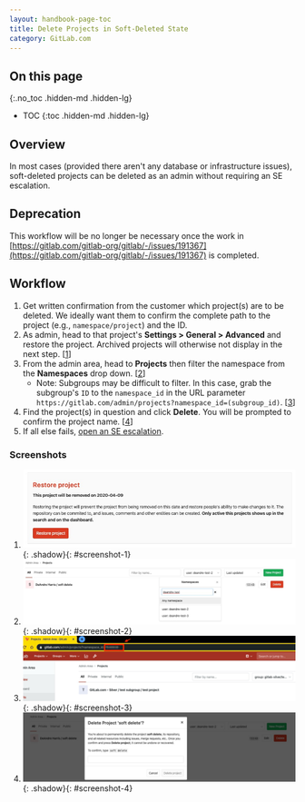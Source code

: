 ```yaml
---
layout: handbook-page-toc
title: Delete Projects in Soft-Deleted State
category: GitLab.com
---
```


## On this page
{:.no_toc .hidden-md .hidden-lg}

- TOC
{:toc .hidden-md .hidden-lg}

## Overview

In most cases (provided there aren't any database or infrastructure issues), soft-deleted projects can be deleted as an admin without requiring an SE escalation. 

## Deprecation
This workflow will be no longer be necessary once the work in [https://gitlab.com/gitlab-org/gitlab/-/issues/191367](https://gitlab.com/gitlab-org/gitlab/-/issues/191367) is completed.

## Workflow

1. Get written confirmation from the customer which project(s) are to be deleted. We ideally want them to confirm the complete path to the project (e.g., `namespace/project`) and the ID.
1. As admin, head to that project's **Settings > General > Advanced** and restore the project. Archived projects will otherwise not display in the next step. [[1](#screenshot-1)]
1. From the admin area, head to **Projects** then filter the namespace from the **Namespaces** drop down. [[2](#screenshot-2)]
    - Note: Subgroups may be difficult to filter. In this case, grab the subgroup's `ID` to the `namespace_id` in the URL parameter `https://gitlab.com/admin/projects?namespace_id=(subgroup_id)`. [[3](#screenshot-3)]
1. Find the project(s) in question and click **Delete**. You will be prompted to confirm the project name. [[4](#screenshot-4)]
1. If all else fails, [open an SE escalation](https://gitlab.com/gitlab-com/support/dotcom/dotcom-internal/issues/new?issuable_template=Soft-Deleted%20Project).

### Screenshots

1. ![Restore project](assets/delete_1.jpg){: .shadow}{: #screenshot-1}
1. ![Filter namespace](assets/delete_2.jpg){: .shadow}{: #screenshot-2}
1. ![Filter namespace by group ID](assets/delete_4.jpg){: .shadow}{: #screenshot-3}
1. ![Delete project](assets/delete_3.jpg){: .shadow}{: #screenshot-4}
